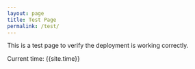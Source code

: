 ```yaml
---
layout: page
title: Test Page
permalink: /test/
---
```


This is a test page to verify the deployment is working correctly.

Current time: {{site.time}}

